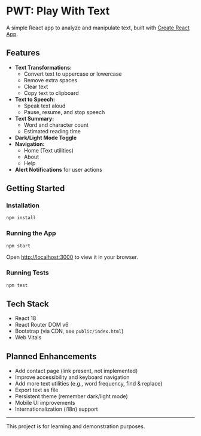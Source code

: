 # PWT: Play With Text

A simple React app to analyze and manipulate text, built with [Create React App](https://github.com/facebook/create-react-app).

## Features

- **Text Transformations:**  
  - Convert text to uppercase or lowercase  
  - Remove extra spaces  
  - Clear text  
  - Copy text to clipboard  
- **Text to Speech:**  
  - Speak text aloud  
  - Pause, resume, and stop speech  
- **Text Summary:**  
  - Word and character count  
  - Estimated reading time  
- **Dark/Light Mode Toggle**
- **Navigation:**  
  - Home (Text utilities)  
  - About  
  - Help  
- **Alert Notifications** for user actions

## Getting Started

### Installation

```bash
npm install
```

### Running the App

```bash
npm start
```
Open [http://localhost:3000](http://localhost:3000) to view it in your browser.

### Running Tests

```bash
npm test
```

## Tech Stack

- React 18
- React Router DOM v6
- Bootstrap (via CDN, see `public/index.html`)
- Web Vitals

## Planned Enhancements

- Add contact page (link present, not implemented)
- Improve accessibility and keyboard navigation
- Add more text utilities (e.g., word frequency, find & replace)
- Export text as file
- Persistent theme (remember dark/light mode)
- Mobile UI improvements
- Internationalization (i18n) support

---

This project is for learning and demonstration purposes.